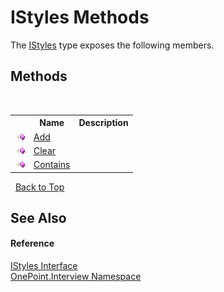 # IStyles Methods
 

The <a href="T_OnePoint_Interview_IStyles">IStyles</a> type exposes the following members.


## Methods
&nbsp;<table><tr><th></th><th>Name</th><th>Description</th></tr><tr><td>![Public method](media/pubmethod.gif "Public method")</td><td><a href="M_OnePoint_Interview_IStyles_Add">Add</a></td><td /></tr><tr><td>![Public method](media/pubmethod.gif "Public method")</td><td><a href="M_OnePoint_Interview_IStyles_Clear">Clear</a></td><td /></tr><tr><td>![Public method](media/pubmethod.gif "Public method")</td><td><a href="M_OnePoint_Interview_IStyles_Contains">Contains</a></td><td /></tr></table>&nbsp;
<a href="#istyles-methods">Back to Top</a>

## See Also


#### Reference
<a href="T_OnePoint_Interview_IStyles">IStyles Interface</a><br /><a href="N_OnePoint_Interview">OnePoint.Interview Namespace</a><br />